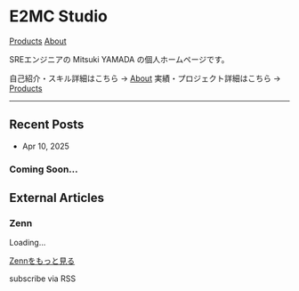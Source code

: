 # E2MC Studio

<link rel="stylesheet" href="/assets/css/style.css">

[Products](./products) [About](./about)

SREエンジニアの Mitsuki YAMADA の個人ホームページです。

自己紹介・スキル詳細はこちら -> [About](./about)
実績・プロジェクト詳細はこちら -> [Products](./products)

---

## Recent Posts

* Apr 10, 2025  
### Coming Soon...

## External Articles

### Zenn
<div class="zenn-articles">
  <!-- Zenn記事は GitHub Actions で自動取得・更新 -->
  Loading...
</div>

[Zennをもっと見る](https://zenn.dev/monn)

subscribe via RSS

<script src="/assets/js/load-articles.js"></script>